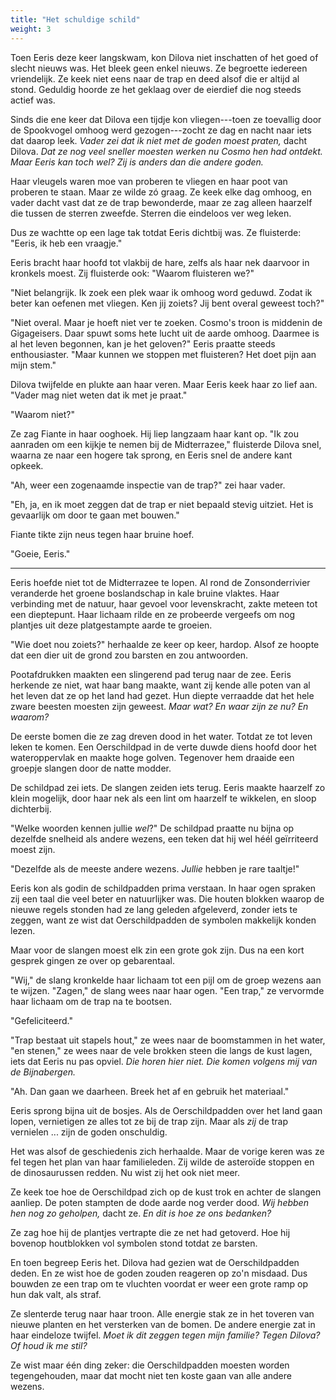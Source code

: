 ```yaml
---
title: "Het schuldige schild"
weight: 3
---
```


Toen Eeris deze keer langskwam, kon Dilova niet inschatten of het goed of slecht nieuws was. Het bleek geen enkel nieuws. Ze begroette iedereen vriendelijk. Ze keek niet eens naar de trap en deed alsof die er altijd al stond. Geduldig hoorde ze het geklaag over de eierdief die nog steeds actief was. 

Sinds die ene keer dat Dilova een tijdje kon vliegen---toen ze toevallig door de Spookvogel omhoog werd gezogen---zocht ze dag en nacht naar iets dat daarop leek. _Vader zei dat ik niet met de goden moest praten,_ dacht Dilova. _Dat ze nog veel sneller moesten werken nu Cosmo hen had ontdekt. Maar Eeris kan toch wel? Zij is anders dan die andere goden._

Haar vleugels waren moe van proberen te vliegen en haar poot van proberen te staan. Maar ze wilde zó graag. Ze keek elke dag omhoog, en vader dacht vast dat ze de trap bewonderde, maar ze zag alleen haarzelf die tussen de sterren zweefde. Sterren die eindeloos ver weg leken.

Dus ze wachtte op een lage tak totdat Eeris dichtbij was. Ze fluisterde: "Eeris, ik heb een vraagje."

Eeris bracht haar hoofd tot vlakbij de hare, zelfs als haar nek daarvoor in kronkels moest. Zij fluisterde ook: "Waarom fluisteren we?"

"Niet belangrijk. Ik zoek een plek waar ik omhoog word geduwd. Zodat ik beter kan oefenen met vliegen. Ken jij zoiets? Jij bent overal geweest toch?"

"Niet overal. Maar je hoeft niet ver te zoeken. Cosmo's troon is middenin de Gigageisers. Daar spuwt soms hete lucht uit de aarde omhoog. Daarmee is al het leven begonnen, kan je het geloven?" Eeris praatte steeds enthousiaster. "Maar kunnen we stoppen met fluisteren? Het doet pijn aan mijn stem."

Dilova twijfelde en plukte aan haar veren. Maar Eeris keek haar zo lief aan. "Vader mag niet weten dat ik met je praat."

"Waarom niet?"

Ze zag Fiante in haar ooghoek. Hij liep langzaam haar kant op. "Ik zou aanraden om een kijkje te nemen bij de Midterrazee," fluisterde Dilova snel, waarna ze naar een hogere tak sprong, en Eeris snel de andere kant opkeek.

"Ah, weer een zogenaamde inspectie van de trap?" zei haar vader.

"Eh, ja, en ik moet zeggen dat de trap er niet bepaald stevig uitziet. Het is gevaarlijk om door te gaan met bouwen."

Fiante tikte zijn neus tegen haar bruine hoef. 

"Goeie, Eeris."

___

Eeris hoefde niet tot de Midterrazee te lopen. Al rond de Zonsonderrivier veranderde het groene boslandschap in kale bruine vlaktes. Haar verbinding met de natuur, haar gevoel voor levenskracht, zakte meteen tot een dieptepunt. Haar lichaam rilde en ze probeerde vergeefs om nog plantjes uit deze platgestampte aarde te groeien.

"Wie doet nou zoiets?" herhaalde ze keer op keer, hardop. Alsof ze hoopte dat een dier uit de grond zou barsten en zou antwoorden.

Pootafdrukken maakten een slingerend pad terug naar de zee. Eeris herkende ze niet, wat haar bang maakte, want zij kende alle poten van al het leven dat ze op het land had gezet. Hun diepte verraadde dat het hele zware beesten moesten zijn geweest. _Maar wat? En waar zijn ze nu? En waarom?_ 

De eerste bomen die ze zag dreven dood in het water. Totdat ze tot leven leken te komen. Een Oerschildpad in de verte duwde diens hoofd door het wateroppervlak en maakte hoge golven. Tegenover hem draaide een groepje slangen door de natte modder.

De schildpad zei iets. De slangen zeiden iets terug. Eeris maakte haarzelf zo klein mogelijk, door haar nek als een lint om haarzelf te wikkelen, en sloop dichterbij.

"Welke woorden kennen jullie _wel_?" De schildpad praatte nu bijna op dezelfde snelheid als andere wezens, een teken dat hij wel héél geïrriteerd moest zijn.

"Dezelfde als de meeste andere wezens. _Jullie_ hebben je rare taaltje!"

Eeris kon als godin de schildpadden prima verstaan. In haar ogen spraken zij een taal die veel beter en natuurlijker was. Die houten blokken waarop de nieuwe regels stonden had ze lang geleden afgeleverd, zonder iets te zeggen, want ze wist dat Oerschildpadden de symbolen makkelijk konden lezen.

Maar voor de slangen moest elk zin een grote gok zijn. Dus na een kort gesprek gingen ze over op gebarentaal.

"Wij," de slang kronkelde haar lichaam tot een pijl om de groep wezens aan te wijzen. "Zagen," de slang wees naar haar ogen. "Een trap," ze vervormde haar lichaam om de trap na te bootsen.

"Gefeliciteerd."

"Trap bestaat uit stapels hout," ze wees naar de boomstammen in het water, "en stenen," ze wees naar de vele brokken steen die langs de kust lagen, iets dat Eeris nu pas opviel. _Die horen hier niet. Die komen volgens mij van de Bijnabergen._

"Ah. Dan gaan we daarheen. Breek het af en gebruik het materiaal."

Eeris sprong bijna uit de bosjes. Als de Oerschildpadden over het land gaan lopen, vernietigen ze alles tot ze bij de trap zijn. Maar als _zij_ de trap vernielen ... zijn de goden onschuldig.

Het was alsof de geschiedenis zich herhaalde. Maar de vorige keren was ze fel tegen het plan van haar familieleden. Zij wilde de asteroïde stoppen en de dinosaurussen redden. Nu wist zij het ook niet meer.

Ze keek toe hoe de Oerschildpad zich op de kust trok en achter de slangen aanliep. De poten stampten de dode aarde nog verder dood. _Wij hebben hen nog zo geholpen,_ dacht ze. _En dit is hoe ze ons bedanken?_

Ze zag hoe hij de plantjes vertrapte die ze net had getoverd. Hoe hij bovenop houtblokken vol symbolen stond totdat ze barsten.

En toen begreep Eeris het. Dilova had gezien wat de Oerschildpadden deden. En ze wist hoe de goden zouden reageren op zo'n misdaad. Dus bouwden ze een trap om te vluchten voordat er weer een grote ramp op hun dak valt, als straf.

Ze slenterde terug naar haar troon. Alle energie stak ze in het toveren van nieuwe planten en het versterken van de bomen. De andere energie zat in haar eindeloze twijfel. _Moet ik dit zeggen tegen mijn familie? Tegen Dilova? Of houd ik me stil?_

Ze wist maar één ding zeker: die Oerschildpadden moesten worden tegengehouden, maar dat mocht niet ten koste gaan van alle andere wezens.